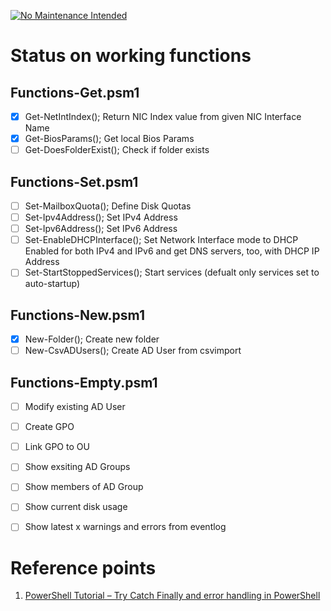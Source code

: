 [![No Maintenance Intended](http://unmaintained.tech/badge.svg)](http://unmaintained.tech/)

# Status on working functions

## Functions-Get.psm1
- [X] Get-NetIntIndex(); Return NIC Index value from given NIC Interface Name
- [X] Get-BiosParams(); Get local Bios Params
- [ ] Get-DoesFolderExist(); Check if folder exists

## Functions-Set.psm1
- [ ] Set-MailboxQuota(); Define Disk Quotas
- [ ] Set-Ipv4Address(); Set IPv4 Address
- [ ] Set-Ipv6Address(); Set IPv6 Address
- [ ] Set-EnableDHCPInterface(); Set Network Interface mode to DHCP Enabled for both IPv4 and IPv6 and get DNS servers, too, with DHCP IP Address
- [ ] Set-StartStoppedServices(); Start services (defualt only services set to auto-startup)

## Functions-New.psm1
- [X] New-Folder(); Create new folder
- [ ] New-CsvADUsers(); Create AD User from csvimport

## Functions-Empty.psm1
- [ ] Modify existing AD User
- [ ] Create GPO
- [ ] Link GPO to OU
- [ ] Show exsiting AD Groups
- [ ] Show members of AD Group
- [ ] Show current disk usage
- [ ] Show latest x warnings and errors from eventlog


# Reference points
1. [PowerShell Tutorial – Try Catch Finally and error handling in PowerShell](https://www.vexasoft.com/blogs/powershell/7255220-powershell-tutorial-try-catch-finally-and-error-handling-in-powershell)
